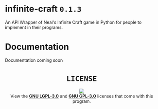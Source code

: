 # infinite-craft `0.1.3`
An API Wrapper of Neal's Infinite Craft game in Python for people to implement in their programs.

# Documentation
Documentation coming soon

<div align="center">

# `LICENSE`
[![](https://img.shields.io/badge/LICENSE-GNU_LGPL--3.0-red?style=for-the-badge&labelColor=black)](COPYING.LESSER)\
View the **[GNU LGPL-3.0](COPYING.LESSER)** and **[GNU GPL-3.0](COPYING)** licenses that come with this program.

</div>